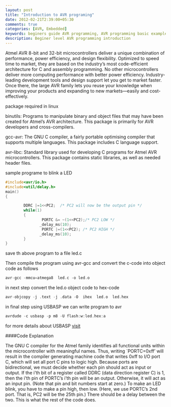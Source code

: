 ```yaml
---
layout: post
title: "Introduction to AVR programing"
date: 2012-02-21T2:39:00+05:30
comments: true
categories: [AVR, Embedded]
keywords: beginers guide AVR programming, AVR programming basic examples, intro to AVR programming, avr introduction, begginer avr examples, how to avr programs, avr examples, basic avr code
description: Beginer level AVR programming introduction 
---
```


Atmel AVR 8-bit and 32-bit microcontrollers deliver a unique combination of performance, power efficiency, and design flexibility. Optimized to speed time to market, they are based on the industry’s most code-efficient architecture for C and assembly programming. No other microcontrollers deliver more computing performance with better power efficiency. Industry-leading development tools and design support let you get to market faster. Once there, the large AVR family lets you reuse your knowledge when improving your products and expanding to new markets—easily and cost-effectively.

package required in linux

binutils: Programs to manipulate binary and object files that may have been created for Atmel’s AVR architecture. This package is primarily for AVR developers and cross-compilers.

gcc-avr: The GNU C compiler, a fairly portable optimising compiler that supports multiple languages. This package includes C language support.

avr-libc: Standard library used for developing C programs for Atmel AVR microcontrollers. This package contains static libraries, as well as needed header files.

sample programe to blink  a LED

```c
#include<avr/io.h>
#include<util/delay.h>
main()
{

        DDRC |=1<<PC2;  /* PC2 will now be the output pin */
        while(1)
        {
                PORTC &= ~(1<<PC2);/* PC2 LOW */
               _delay_ms(10);
                PORTC |=(1<<PC2); /* PC2 HIGH */
               _delay_ms(10);
        }
}
```
save th above program to a file led.c

Then compile the program using avr-gcc and convert the c-code into object code as follows
```c
avr-gcc -mmcu=atmega8  led.c -o led.o
```
in next step convert the led.o object code to hex-code
```c
avr-objcopy -j .text -j .data -O  ihex  led.o  led.hex
```
in final step using USBASP we can write program  to avr
```c
avrdude -c usbasp -p m8 -U flash:w:led.hex:a
```
for more details about USBASP [visit](http://achuwilson.wordpress.com/2011/12/15/usbasp-a-usb-programmer-for-avr-microcontrollers/)

####Code Explanation

The GNU C compiler for the Atmel family identifies all functional units within the microcontroller with meaningful names. Thus, writing `PORTC=0xff’ will result in the compiler generating machine code that writes 0xff to I/O port C, which will set all port C pins to logic high. Because ports are bidirectional, we must decide whether each pin should act as input or output. If the i’th bit of a register called DDRC (data direction register C) is 1, then the i’th pin of PORTC’s i’th pin will be an output. Otherwise, it will act as an input pin. (Note that pin and bit numbers start at zero.) To make an LED blink, you have to make a pin high, then low. (Here, we use PORTC’s 2nd port. That is, PC2 will be the 25th pin.) There should be a delay between the two. This is what the rest of the code does.
